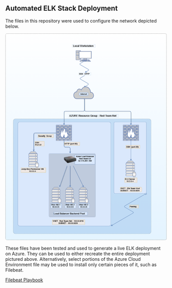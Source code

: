 ## Automated ELK Stack Deployment

The files in this repository were used to configure the network depicted below.

![](https://github.com/s23rcan/Elk-Stack-Project/blob/main/Diagrams/Week_13_ELK_Stack_Project_v1.png)

These files have been tested and used to generate a live ELK deployment on Azure. They can be used to either recreate the entire deployment pictured above. Alternatively, select portions of the Azure Cloud Environment file may be used to install only certain pieces of it, such as Filebeat.

  [Filebeat Playbook](https://github.com/s23rcan/Elk-Stack-Project/blob/main/Ansible/filebeat_playbook.txt)


